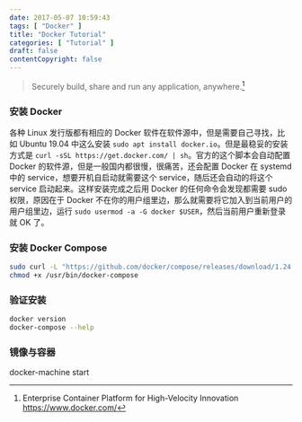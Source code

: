```yaml
---
date: 2017-05-07 10:59:43
tags: [ "Docker" ]
title: "Docker Tutorial"
categories: [ "Tutorial" ]
draft: false
contentCopyright: false
---
```


> Securely build, share and run any application, anywhere.[^description]

<!--more-->

### 安装 Docker

各种 Linux 发行版都有相应的 Docker 软件在软件源中，但是需要自己寻找，比如 Ubuntu 19.04 中这么安装 `sudo apt install docker.io`。但是最稳妥的安装方式是 `curl -sSL https://get.docker.com/ | sh`。官方的这个脚本会自动配置 Docker 的软件源，但是一般国内都很慢，很痛苦，还会配置 Docker 在 systemd 中的 service，想要开机自启动就需要这个 service，随后还会自动的将这个 service 启动起来。这样安装完成之后用 Docker 的任何命令会发现都需要 sudo 权限，原因在于 Docker 不在你的用户组里边，那么就需要将它加入到当前用户的用户组里边，运行 `sudo usermod -a -G docker $USER`，然后当前用户重新登录就 OK 了。

### 安装 Docker Compose

``` bash
sudo curl -L "https://github.com/docker/compose/releases/download/1.24.0/docker-compose-$(uname -s)-$(uname -m)" -o /usr/bin/docker-compose
chmod +x /usr/bin/docker-compose
```

### 验证安装

``` bash
docker version
docker-compose --help
```

### 镜像与容器

docker-machine start

[^description]: Enterprise Container Platform for High-Velocity Innovation <https://www.docker.com/>
